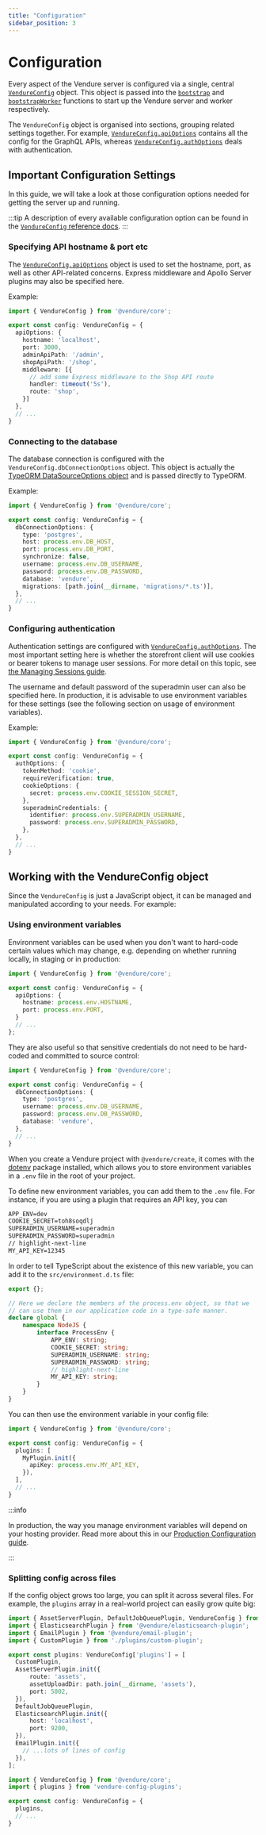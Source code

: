 ```yaml
---
title: "Configuration"
sidebar_position: 3
---
```


# Configuration

Every aspect of the Vendure server is configured via a single, central [`VendureConfig`](/reference/typescript-api/configuration/vendure-config/) object. This object is passed into the [`bootstrap`](/reference/typescript-api/common/bootstrap/) and [`bootstrapWorker`](/reference/typescript-api/worker/bootstrap-worker/) functions to start up the Vendure server and worker respectively.

The `VendureConfig` object is organised into sections, grouping related settings together. For example, [`VendureConfig.apiOptions`](/reference/typescript-api/configuration/api-options/) contains all the config for the GraphQL APIs, whereas [`VendureConfig.authOptions`](/reference/typescript-api/auth/auth-options/) deals with authentication.

## Important Configuration Settings

In this guide, we will take a look at those configuration options needed for getting the server up and running.

:::tip
A description of every available configuration option can be found in the [`VendureConfig` reference docs](/reference/typescript-api/configuration/vendure-config/).
:::

### Specifying API hostname & port etc

The [`VendureConfig.apiOptions`](/reference/typescript-api/configuration/api-options/) object is used to set the hostname, port, as well as other API-related concerns. Express middleware and Apollo Server plugins may also be specified here.

Example:

```ts title="src/vendure-config.ts"
import { VendureConfig } from '@vendure/core';

export const config: VendureConfig = {
  apiOptions: {
    hostname: 'localhost',
    port: 3000,
    adminApiPath: '/admin',
    shopApiPath: '/shop',
    middleware: [{
      // add some Express middleware to the Shop API route
      handler: timeout('5s'),
      route: 'shop',
    }]
  },
  // ...
}
```

### Connecting to the database

The database connection is configured with the `VendureConfig.dbConnectionOptions` object. This object is actually the [TypeORM DataSourceOptions object](https://typeorm.io/data-source-options) and is passed directly to TypeORM.

Example:

```ts title="src/vendure-config.ts"
import { VendureConfig } from '@vendure/core';

export const config: VendureConfig = {
  dbConnectionOptions: {
    type: 'postgres',
    host: process.env.DB_HOST,
    port: process.env.DB_PORT,
    synchronize: false,
    username: process.env.DB_USERNAME,
    password: process.env.DB_PASSWORD,
    database: 'vendure',
    migrations: [path.join(__dirname, 'migrations/*.ts')],
  },
  // ...
}
```

### Configuring authentication

Authentication settings are configured with [`VendureConfig.authOptions`](/reference/typescript-api/auth/auth-options/). The most important setting here is whether the storefront client will use cookies or bearer tokens to manage user sessions. For more detail on this topic, see [the Managing Sessions guide]((/(/TODO))).

The username and default password of the superadmin user can also be specified here. In production, it is advisable to use environment variables for these settings (see the following section on usage of environment variables).

Example:

```ts title="src/vendure-config.ts"
import { VendureConfig } from '@vendure/core';

export const config: VendureConfig = {
  authOptions: {
    tokenMethod: 'cookie',
    requireVerification: true,
    cookieOptions: {
      secret: process.env.COOKIE_SESSION_SECRET,
    },
    superadminCredentials: {
      identifier: process.env.SUPERADMIN_USERNAME,
      password: process.env.SUPERADMIN_PASSWORD,
    },
  },
  // ...
}
```

## Working with the VendureConfig object

Since the `VendureConfig` is just a JavaScript object, it can be managed and manipulated according to your needs. For example:

### Using environment variables

Environment variables can be used when you don't want to hard-code certain values which may change, e.g. depending on whether running locally, in staging or in production:

```ts title="src/vendure-config.ts"
import { VendureConfig } from '@vendure/core';

export const config: VendureConfig = {
  apiOptions: {
    hostname: process.env.HOSTNAME,
    port: process.env.PORT,
  }
  // ...
};
```

They are also useful so that sensitive credentials do not need to be hard-coded and committed to source control:

```ts title="src/vendure-config.ts"
import { VendureConfig } from '@vendure/core';

export const config: VendureConfig = {
  dbConnectionOptions: {
    type: 'postgres',
    username: process.env.DB_USERNAME,
    password: process.env.DB_PASSWORD,
    database: 'vendure',
  },
  // ...
}
```

When you create a Vendure project with `@vendure/create`, it comes with the [dotenv](https://www.npmjs.com/package/dotenv) package installed, which allows you to store environment variables in a `.env` file in the root of your project.

To define new environment variables, you can add them to the `.env` file. For instance, if you are using a plugin that requires
an API key, you can

```txt title=".env"
APP_ENV=dev
COOKIE_SECRET=toh8soqdlj
SUPERADMIN_USERNAME=superadmin
SUPERADMIN_PASSWORD=superadmin
// highlight-next-line
MY_API_KEY=12345
```

In order to tell TypeScript about the existence of this new variable, you can add it to the `src/environment.d.ts` file:

```ts title="src/environment.d.ts"
export {};

// Here we declare the members of the process.env object, so that we
// can use them in our application code in a type-safe manner.
declare global {
    namespace NodeJS {
        interface ProcessEnv {
            APP_ENV: string;
            COOKIE_SECRET: string;
            SUPERADMIN_USERNAME: string;
            SUPERADMIN_PASSWORD: string;
            // highlight-next-line
            MY_API_KEY: string;
        }
    }
}
````

You can then use the environment variable in your config file:

```ts title="src/vendure-config.ts"
import { VendureConfig } from '@vendure/core';

export const config: VendureConfig = {
  plugins: [
    MyPlugin.init({
      apiKey: process.env.MY_API_KEY,
    }),
  ],
  // ...
}
```

:::info

In production, the way you manage environment variables will depend on your hosting provider. Read more about this in our [Production Configuration guide](/guides/deployment/production-configuration/).

:::



### Splitting config across files

If the config object grows too large, you can split it across several files. For example, the `plugins` array in a real-world project can easily grow quite big:

```ts title="src/vendure-config-plugins.ts"
import { AssetServerPlugin, DefaultJobQueuePlugin, VendureConfig } from '@vendure/core';
import { ElasticsearchPlugin } from '@vendure/elasticsearch-plugin';
import { EmailPlugin } from '@vendure/email-plugin';
import { CustomPlugin } from './plugins/custom-plugin';

export const plugins: VendureConfig['plugins'] = [
  CustomPlugin,
  AssetServerPlugin.init({
      route: 'assets',
      assetUploadDir: path.join(__dirname, 'assets'),
      port: 5002,
  }),
  DefaultJobQueuePlugin,
  ElasticsearchPlugin.init({
      host: 'localhost',
      port: 9200,
  }),
  EmailPlugin.init({
    // ...lots of lines of config
  }),
];
```

```ts title="src/vendure-config.ts"
import { VendureConfig } from '@vendure/core';
import { plugins } from 'vendure-config-plugins';

export const config: VendureConfig = {
  plugins,
  // ...
}
```
